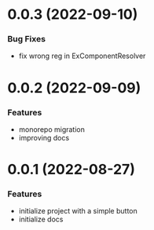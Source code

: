 # 0.0.3 (2022-09-10)
### Bug Fixes

- fix wrong reg in ExComponentResolver

# 0.0.2 (2022-09-09)
### Features

- monorepo migration
- improving docs

# 0.0.1 (2022-08-27)

### Features

- initialize project with a simple button
- initialize docs
